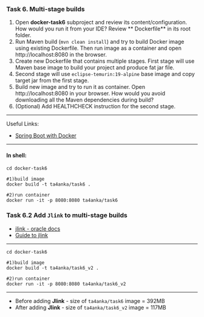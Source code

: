### Task 6. Multi-stage builds

1. Open **docker-task6** subproject and review its content/configuration. How would you run it from your IDE? Review **
   Dockerfile** in its root folder.
2. Run Maven build (`mvn clean install`) and try to build Docker image using existing Dockerfile. Then run image as a
   container and open http://localhost:8080 in the browser.
3. Create new Dockerfile that contains multiple stages. First stage will use Maven base image to build your project and
   produce fat jar file.
4. Second stage will use `eclipse-temurin:19-alpine` base image and copy target jar from the first stage.
5. Build new image and try to run it as container. Open http://localhost:8080 in your browser. How would you avoid
   downloading all the Maven dependencies during build?
6. (Optional) Add HEALTHCHECK instruction for the second stage.

***
Useful Links:

- [Spring Boot with Docker](https://spring.io/guides/gs/spring-boot-docker/)

***

#### In shell:

```shell
cd docker-task6

#1)build image
docker build -t ta4anka/task6 .

#2)run container
docker run -it -p 8080:8080 ta4anka/task6
```
### Task 6.2 Add `Jlink` to multi-stage builds
- [jlink - oracle docs](https://docs.oracle.com/javase/9/tools/jlink.htm#JSWOR-GUID-CECAC52B-CFEE-46CB-8166-F17A8E9280E9)
- [Guide to jlink](https://www.baeldung.com/jlink)

***
```shell
cd docker-task6

#1)build image
docker build -t ta4anka/task6_v2 .

#2)run container
docker run -it -p 8080:8080 ta4anka/task6_v2
```
***
- Before adding **Jlink** - size of `ta4anka/task6` image = 392MB
- After adding **Jlink** - size of `ta4anka/task6_v2` image = 117MB

